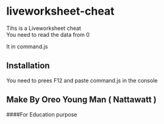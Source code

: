 # liveworksheet-cheat
Tihs is a Liveworksheet cheat   
You need to read the data from 0   

It in command.js   
## Installation    
You need to prees F12 and paste command.js in the console    

## Make By Oreo Young Man ( Nattawatt )   
####For Education purpose
